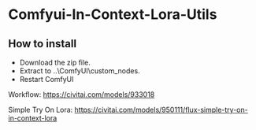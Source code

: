 # Comfyui-In-Context-Lora-Utils

## How to install 
- Download the zip file. 
- Extract to ..\ComfyUI\custom_nodes. 
- Restart ComfyUI 

Workflow:
https://civitai.com/models/933018

Simple Try On Lora:
https://civitai.com/models/950111/flux-simple-try-on-in-context-lora